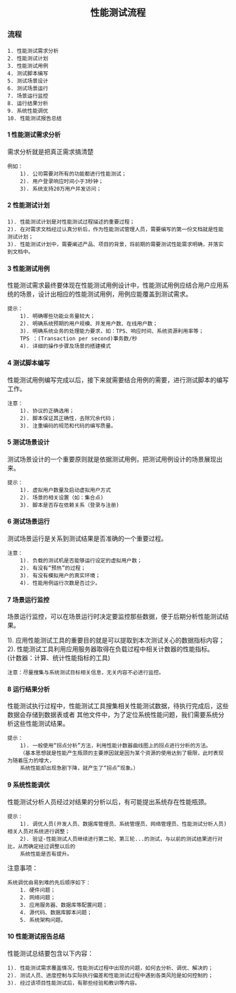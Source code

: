 ## <center>性能测试流程</center>

### 流程

    1. 性能测试需求分析
    2. 性能测试计划
    3. 性能测试用例
    4. 测试脚本编写
    5. 测试场景设计
    6. 测试场景运行
    7. 场景运行监控
    8. 运行结果分析
    9. 系统性能调优
    10. 性能测试报告总结

#### 1 性能测试需求分析

需求分析就是把真正需求搞清楚

    例如：
        1). 公司需要对所有的功能都进行性能测试；
        2). 用户登录响应时间小于3秒钟；
        3). 系统支持20万用户并发访问；

#### 2 性能测试计划

    1). 性能测试计划是对性能测试过程描述的重要过程；
    2). 在对需求文档经过认真分析后，作为性能测试管理人员，需要编写的第一份文档就是性能测试计划；
    3). 性能测试计划中，需要阐述产品、项目的背景，将前期的需要测试性能需求明确，并落实到文档中。

#### 3 性能测试用例


性能测试需求最终要体现在性能测试用例设计中，性能测试用例应结合用户应用系统的场景，设计出相应的性能测试用例，用例应能覆盖到测试需求。

    提示：
        1). 明确哪些功能业务量较大；
        2). 明确系统预期的用户规模、并发用户数、在线用户数；
        3). 明确系统业务的处理能力要求，如：TPS、响应时间、系统资源利用率等；
        TPS ：(Transaction per second)事务数/秒
        4). 详细的操作步骤及场景的搭建模式

#### 4 测试脚本编写

性能测试用例编写完成以后，接下来就需要结合用例的需要，进行测试脚本的编写工作。

    注意：
        1). 协议的正确选用；
        2). 脚本保证其正确性，去除冗余代码；
        3). 注重编码的规范和代码的编写质量。

#### 5 测试场景设计

测试场景设计的一个重要原则就是依据测试用例，把测试用例设计的场景展现出来。

    提示：
        1). 虚拟用户数量及启动虚拟用户方式
        2). 场景的相关设置（如：集合点)
        3). 脚本是否存在依赖关系（登录与注册)

#### 6 测试场景运行

测试场景运行是关系到测试结果是否准确的一个重要过程。

    注意：
        1). 负载的测试机是否能够运行设定的虚拟用户数；
        2). 有没有“预热”的过程；
        3). 有没有模拟用户的真实环境；
        4). 性能用例运行次数是否过少。

#### 7 场景运行监控

场景运行监控，可以在场景运行时决定要监控那些数据，便于后期分析性能测试结果。

1). 应用性能测试工具的重要目的就是可以提取到本次测试关心的数据指标内容；<br>
2). 性能测试工具利用应用服务器取得在负载过程中相关计数器的性能指标。<br>
    (计数器：计算、统计性能指标的工具)

    注意：尽量搜集与系统测试目标相关信息，无关内容不必进行监控。

#### 8 运行结果分析

性能测试执行过程中，性能测试工具搜集相关性能测试数据，待执行完成后，这些数据会存储到数据表或者
其他文件中，为了定位系统性能问题，我们需要系统分析这些性能测试结果。

    提示：
        1). 一般使用“拐点分析”方法，利用性能计数器曲线图上的拐点进行分析的方法。
        （基本思想就是性能产生瓶颈的主要原因就是因为某个资源的使用达到了极限，此时表现为随着压力的增大，
        系统性能却出现急剧下降，就产生了“拐点”现象。）

#### 9 系统性能调优

性能测试分析人员经过对结果的分析以后，有可能提出系统存在性能瓶颈。

    提示：
        1). 调优人员(开发人员、数据库管理员、系统管理员、网络管理员、性能测试分析人员)相关人员对系统进行调整；
        2). 验证-性能测试人员继续进行第二轮、第三轮...的测试，与以前的测试结果进行对比，从而确定经过调整以后的
        系统性能是否有提升。

注意事项：

    系统调优由易到难的先后顺序如下：
        1. 硬件问题；
        2. 网络问题；
        3. 应用服务器、数据库等配置问题；
        4. 源代码、数据库脚本问题；
        5. 系统架构问题。

#### 10 性能测试报告总结

性能测试总结要包含以下内容：

    1). 性能测试需求覆盖情况，性能测试过程中出现的问题，如何去分析、调优、解决的；
    2). 测试人员、进度控制与实际执行偏差和性能测试过程中遇到各类风险是如何控制的；
    3). 经过该项目性能测试后，有那些经验和教训等内容。